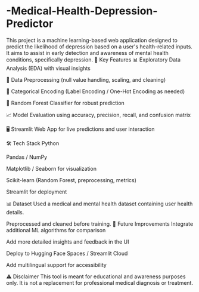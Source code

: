 # -Medical-Health-Depression-Predictor
This project is a machine learning-based web application designed to predict the likelihood of depression based on a user's health-related inputs. It aims to assist in early detection and awareness of mental health conditions, specifically depression.
🔧 Key Features
📊 Exploratory Data Analysis (EDA) with visual insights

🧹 Data Preprocessing (null value handling, scaling, and cleaning)

🔐 Categorical Encoding (Label Encoding / One-Hot Encoding as needed)

🌲 Random Forest Classifier for robust prediction

📈 Model Evaluation using accuracy, precision, recall, and confusion matrix

🖥️ Streamlit Web App for live predictions and user interaction

🛠 Tech Stack
Python

Pandas / NumPy

Matplotlib / Seaborn for visualization

Scikit-learn (Random Forest, preprocessing, metrics)

Streamlit for deployment

📊 Dataset
Used a medical and mental health dataset containing user health details.

Preprocessed and cleaned before training.
📌 Future Improvements
Integrate additional ML algorithms for comparison

Add more detailed insights and feedback in the UI

Deploy to Hugging Face Spaces / Streamlit Cloud

Add multilingual support for accessibility

⚠️ Disclaimer
This tool is meant for educational and awareness purposes only. It is not a replacement for professional medical diagnosis or treatment.
